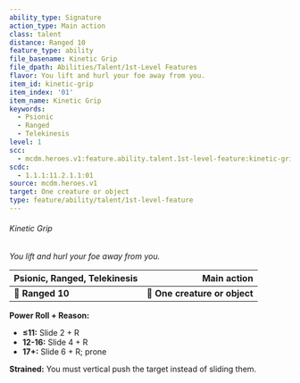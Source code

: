 ```yaml
---
ability_type: Signature
action_type: Main action
class: talent
distance: Ranged 10
feature_type: ability
file_basename: Kinetic Grip
file_dpath: Abilities/Talent/1st-Level Features
flavor: You lift and hurl your foe away from you.
item_id: kinetic-grip
item_index: '01'
item_name: Kinetic Grip
keywords:
  - Psionic
  - Ranged
  - Telekinesis
level: 1
scc:
  - mcdm.heroes.v1:feature.ability.talent.1st-level-feature:kinetic-grip
scdc:
  - 1.1.1:11.2.1.1:01
source: mcdm.heroes.v1
target: One creature or object
type: feature/ability/talent/1st-level-feature
---
```


###### Kinetic Grip

*You lift and hurl your foe away from you.*

| **Psionic, Ranged, Telekinesis** |               **Main action** |
| -------------------------------- | ----------------------------: |
| **📏 Ranged 10**                 | **🎯 One creature or object** |

**Power Roll + Reason:**

- **≤11:** Slide 2 + R
- **12-16:** Slide 4 + R
- **17+:** Slide 6 + R; prone

**Strained:** You must vertical push the target instead of sliding them.
